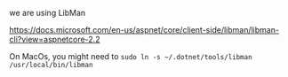 

we are using LibMan

https://docs.microsoft.com/en-us/aspnet/core/client-side/libman/libman-cli?view=aspnetcore-2.2

On MacOs, you might need to `sudo ln -s ~/.dotnet/tools/libman /usr/local/bin/libman`